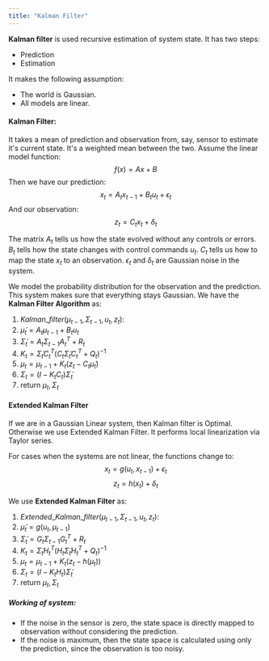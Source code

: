 ```yaml
---
title: "Kalman Filter"
---
```


**Kalman filter** is used recursive estimation of system state. It has two steps:
- Prediction 
- Estimation

It makes the following assumption:
- The world is Gaussian.
- All models are linear.


#### Kalman Filter:
It takes a mean of prediction and observation from, say, sensor to estimate it's current state.  It's a weighted  mean between the two. Assume the linear model function:
$$ f(x) = Ax+B $$
Then we have our prediction:
$$ x_t = A_t x_{t-1} + B_t u_t + \epsilon_t $$
And our observation:
$$ z_t = C_tx_t + \delta_t $$

The matrix $A_t$ tells us how the state evolved without any controls or errors. $B_t$ tells how the state changes with control commands $u_t$. $C_t$ tells us how to map the state $x_t$ to an observation. $\epsilon_t$ and $\delta_t$ are Gaussian noise in the system.

We model the probability distribution for the observation and the prediction. This system makes sure that everything stays Gaussian. We have the **Kalman Filter Algorithm** as:

1. $Kalman\_filter(\mu_{t-1},\Sigma_{t-1},u_t,z_t)$:
2. $\tilde\mu_t = A_t \mu_{t-1} + B_t u_t$             
3.  $\tilde\Sigma_t = A_t \Sigma_{t-1} A_t^T+ R_t$
4.  $K_t = \tilde\Sigma_t C^T_t(C_t \tilde\Sigma_t C^T_t  + Q_t)^{-1}$
5.  $\mu_t = \mu_{t-1} + K_t(z_t - C_t \tilde\mu_t)$
6.  $\Sigma_t = (I - K_t C_t) \tilde\Sigma_t$
7. return $\mu_t,\Sigma_t$

#### Extended Kalman Filter
If we are in a Gaussian Linear system, then Kalman filter is Optimal. Otherwise we use Extended Kalman Filter.	It performs local linearization via Taylor series. 

For cases when the systems are not linear, the functions change to:
$$ x_t = g(u_t, x_{t-1}) + \epsilon_t $$ 
$$ z_t = h(x_t) + \delta_t $$


We use  **Extended Kalman Filter** as:
1. $Extended\_Kalman\_filter(\mu_{t-1},\Sigma_{t-1},u_t,z_t)$:
2. $\tilde\mu_t = g(u_t, \mu_{t-1} )$             
3.  $\tilde\Sigma_t = G_t \Sigma_{t-1} G_t^T+ R_t$
4.  $K_t = \tilde\Sigma_t H^T_t(H_t \tilde\Sigma_t H^T_t  + Q_t)^{-1}$
5.  $\mu_t = \mu_{t-1} + K_t(z_t - h(\mu_t))$
6.  $\Sigma_t = (I - K_t H_t) \tilde\Sigma_t$
7. return $\mu_t,\Sigma_t$

##### Working of system:
- If the noise in the sensor is zero, the state space is directly mapped to observation without considering the prediction.
- If the noise is maximum, then the state space is calculated using only the prediction, since the observation is too noisy.